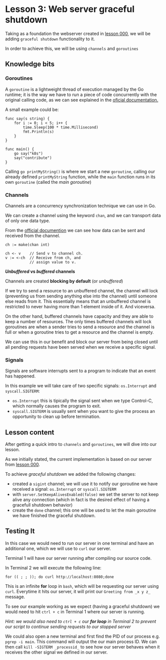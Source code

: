 # Lesson 3: Web server graceful shutdown

Taking as a foundation the webserver created in [lesson 000](../lesson-000-web-server/), we will be adding `graceful shutdown` functionality to it.

In order to achieve this, we will be using `channels` and `goroutines`

## Knowledge bits


### Goroutines

A `goroutine` is a lightweight thread of execution managed by the Go runtime; it is the way we have to run a piece of code concurrently with the original calling code, as we can see explained in the [oficial documentation.](https://tour.golang.org/concurrency/1)

A small example could be:

```
func say(s string) {
	for i := 0; i < 5; i++ {
		time.Sleep(100 * time.Millisecond)
		fmt.Println(s)
	}
}

func main() {
	go say("k8s")
	say("contribute")
}
```

Calling `go printMyString()` is where we start a new `goroutine`, calling our already defined `printMyString` function, while the `main` function runs in its own `goroutine` (called the _main goroutine_)


### Channels

Channels are a concurrency synchronization technique we can use in Go.

We can create a channel using the keyword `chan`, and we can transport data of only one data type.

From the [official documention](https://tour.golang.org/concurrency/2) we can see how data can be sent and received from the channel.

```
ch := make(chan int)

ch <- v    // Send v to channel ch.
v := <-ch  // Receive from ch, and
           // assign value to v.
```

**_Unbuffered_ vs _buffered_ channels**

Channels are created **blocking by default** (or _unbuffered_)

If we try to send a resource to an unbuffered channel, the channel will lock (preventing us from sending anything else into the channel) until someone else reads from it.
This essentially means that an unbuffered channel is restricted to never having more than 1 element inside of it.
And viceversa.

On the other hand, buffered channels have capacity and they are able to keep a number of resources.
The only times buffered channels will lock goroutines are when a sender tries to send a resource and the channel is full or when a goroutine tries to get a resource and the channel is empty.

We can use this in our benefit and block our server from being closed until all pending requests have been served when we receive a specific signal.


### Signals

Signals are software interrupts sent to a program to indicate that an event has happened.

In this example we will take care of two specific signals: `os.Interrupt` and `syscall.SIGTERM`:

- `os.Interrupt` this is tipically the signal sent when we type Control-C, which normally causes the program to exit.
- `syscall.SIGTERM` is usually sent when you want to give the process an opportunity to clean up before termination.


## Lesson content

After getting a quick intro to `channels` and `goroutines`, we will dive into our lesson.

As we initially stated, the current implementation is based on our server from [lesson 000](../lesson-000-web-server/).


To achieve _graceful shutdown_ we added the following changes:

- created a `sigint` channel; we will use it to notify our goroutine we have received a signal: `os.Interrupt` or `syscall.SIGTERM`
- with `server.SetKeepAlivesEnabled(false)` we set the server to not keep alive any connection (which in fact is the desired effect of having a gracefull shutdown behavior)
- create the `done` channel; this one will be used to let the main goroutine we have finished the graceful shutdown.


## Testing It

In this case we would need to run our server in one terminal and have an additional one, which we will use to `curl` our server.

Terminal 1 will have our server running after compiling our source code.

In Terminal 2 we will execute the following line:

```
for (( ; ; )); do curl http://localhost:8080;done
```

This is an infinite **for** loop in `bash`, which will be requesting our server using `curl`. Everytime it hits our server, it will print our `Greeting from _x y z_` message.

To see our example working as we expect (having a graceful shutdown) we would need to hit `ctrl + c` in Terminal 1 where our server is running.

_Hint: we would also need to `ctrl + c` our **for loop** in Terminal 2 to prevent our script to continue sending requests to our stopped server_

We could also open a new terminal and first find the PID of our process e.g. `pgrep -i main`. This command will output the our main process ID. We can then call `kill -SIGTERM _processid_` to see how our server behaves when it receives the other signal we defined in our server.
